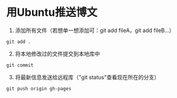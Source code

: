 # 用Ubuntu推送博文

1. 添加所有文件（若想单一想添加可：git add fileA，git add fileB...）

```
git add .
```

2. 将本地修改过的文件提交到本地库中

```
git commit
```

3. 将最新信息发送给远程库（"git status"查看现在所在的分支）

```
git push origin gh-pages
```

